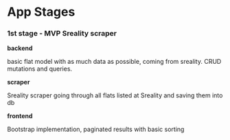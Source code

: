# App Stages

### 1st stage - MVP Sreality scraper

**backend**

basic flat model with as much data as possible, coming from sreality. CRUD mutations and queries.

**scraper**

Sreality scraper going through all flats listed at Sreality and saving them into db

**frontend**

Bootstrap implementation, paginated results with basic sorting